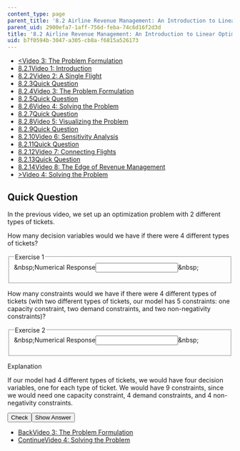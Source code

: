 ```yaml
---
content_type: page
parent_title: '8.2 Airline Revenue Management: An Introduction to Linear Optimization '
parent_uid: 2900efa7-1aff-756d-feba-74c6d16f2d3d
title: '8.2 Airline Revenue Management: An Introduction to Linear Optimization '
uid: b7f0594b-3047-a305-cb8a-f6815a526173
---
```

<ul class="navigation pagination"><li id="top_bck_btn"><a href="./resolveuid/e9725d1bf88eacdd5ae8cd5e31dbe7cc"><<span>Video 3: The Problem Formulation</span></a></li><li id="flp_btn_1"><a href="./resolveuid/2900efa71aff756dfeba74c6d16f2d3d">8.2.1<span>Video 1: Introduction</span></a></li><li id="flp_btn_2"><a href="./resolveuid/1a99f51a66ac8af143edd5efdd454605">8.2.2<span>Video 2: A Single Flight</span></a></li><li id="flp_btn_3"><a href="./resolveuid/3a0381dfab5eb38df33852ce8d57f81b">8.2.3<span>Quick Question</span></a></li><li id="flp_btn_4"><a href="./resolveuid/e9725d1bf88eacdd5ae8cd5e31dbe7cc">8.2.4<span>Video 3: The Problem Formulation</span></a></li><li id="flp_btn_5" class="button_selected"><a href="./resolveuid/b7f0594b3047a305cb8af6815a526173">8.2.5<span>Quick Question</span></a></li><li id="flp_btn_6"><a href="./resolveuid/86a033cce142d448a8bb9112a73f89db">8.2.6<span>Video 4: Solving the Problem</span></a></li><li id="flp_btn_7"><a href="./resolveuid/52678524d9dfc3446fc997eed6c5a010">8.2.7<span>Quick Question</span></a></li><li id="flp_btn_8"><a href="./resolveuid/f7f2a67cb4796f7b313da3b222582c72">8.2.8<span>Video 5: Visualizing the Problem</span></a></li><li id="flp_btn_9"><a href="./resolveuid/bcd5d3fe6076384751824e5ef3218335">8.2.9<span>Quick Question</span></a></li><li id="flp_btn_10"><a href="./resolveuid/f20e206f20f79b3c410bc053183afdbb">8.2.10<span>Video 6: Sensitivity Analysis</span></a></li><li id="flp_btn_11"><a href="./resolveuid/71d3d9d324355e5d19725596dcc0bf78">8.2.11<span>Quick Question</span></a></li><li id="flp_btn_12"><a href="./resolveuid/80f150bc38fd0f8475f7ccfe876f7744">8.2.12<span>Video 7: Connecting Flights</span></a></li><li id="flp_btn_13"><a href="./resolveuid/866b08a838d4f694786a619e9ebff44b">8.2.13<span>Quick Question</span></a></li><li id="flp_btn_14"><a href="./resolveuid/0cd767ebf8c6279f86f216e785139b90">8.2.14<span>Video 8: The Edge of Revenue Management</span></a></li><li id="top_continue_btn"><a href="./resolveuid/86a033cce142d448a8bb9112a73f89db">><span>Video 4: Solving the Problem</span></a></li></ul><h2 class="subhead">Quick Question</h2><div class="self_assessment">
<p display_name="Quick Question" url_name="Quick_Question_592">In the previous video, we set up an optimization problem with 2 different types of tickets. </p>
<div id="Q1_div" class="problem_question"><p display_name="Quick Question" url_name="Quick_Question_593">How many decision variables would we have if there were 4 different types of tickets?</p><fieldset><legend class="visually-hidden">Exercise 1</legend><div class="choice"><label id="Q1_label"><span id="Q1_aria_status" tabindex="-1" class="visually-hidden">&amp;nbsp;</span><span class="visually-hidden">Numerical Response</span><input type="text" id="Q1_input" value="" onkeypress="numericTypedOrDropDownSelected(1)" class="problem_text_input" /><input type="hidden" id="Q1_ans" value="4" /><input type="hidden" id="Q1_tolerance" value="0" /><span id="Q1_normal_status" class="nostatus" aria-hidden="true">&amp;nbsp;</span></label></div><p id="S1_ans" tabindex="-1" class="problem_answer"></p></fieldset></div><div id="Q2_div" class="problem_question"><p display_name="Quick Question" url_name="Quick_Question_595">How many constraints would we have if there were 4 different types of tickets (with two different types of tickets, our model has 5 constraints: one capacity constraint, two demand constraints, and two non-negativity constraints)?</p><fieldset><legend class="visually-hidden">Exercise 2</legend><div class="choice"><label id="Q2_label"><span id="Q2_aria_status" tabindex="-1" class="visually-hidden">&amp;nbsp;</span><span class="visually-hidden">Numerical Response</span><input type="text" id="Q2_input" value="" onkeypress="numericTypedOrDropDownSelected(2)" class="problem_text_input" /><input type="hidden" id="Q2_ans" value="9" /><input type="hidden" id="Q2_tolerance" value="0" /><span id="Q2_normal_status" class="nostatus" aria-hidden="true">&amp;nbsp;</span></label></div><p id="S2_ans" tabindex="-1" class="problem_answer"></p></fieldset></div><div id="S1_div" class="problem_solution" tabindex="-1" display_name="Quick Question" url_name="Quick_Question_597">
<div class="detailed-solution">
<p>Explanation</p>
<p>If our model had 4 different types of tickets, we would have four decision variables, one for each type of ticket. We would have 9 constraints, since we would need one capacity constraint, 4 demand constraints, and 4 non-negativity constraints.</p>
</div>
</div><div class="action"><button id="Q1_button" onclick="checkAnswer({1: 'numerical', 2: 'numerical'})" class="problem_mo_button">Check</button><button id="Q1_button_show" onclick="showHideSolution({1: 'numerical', 2: 'numerical'}, 1, [1])" class="problem_mo_button">Show Answer</button></div></div><ul class="navigation progress"><li id="bck_btn"><a href="./resolveuid/e9725d1bf88eacdd5ae8cd5e31dbe7cc">Back<span>Video 3: The Problem Formulation</span></a></li><li id="continue_btn"><a href="./resolveuid/86a033cce142d448a8bb9112a73f89db">Continue<span>Video 4: Solving the Problem</span></a></li></ul>